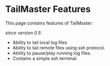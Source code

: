 # TailMaster Features #
This page contains features of TailMaster:

_since version 0.5:_
  * Ability to tail local log files
  * Ability to tail remote files using ssh protocol.
  * Ability to pause/play running log files.
  * Contains a simple ssh terminal.